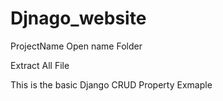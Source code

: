 # Djnago_website
ProjectName <first>
Open <First> name Folder

Extract All File 

This is the basic Django CRUD Property Exmaple 


